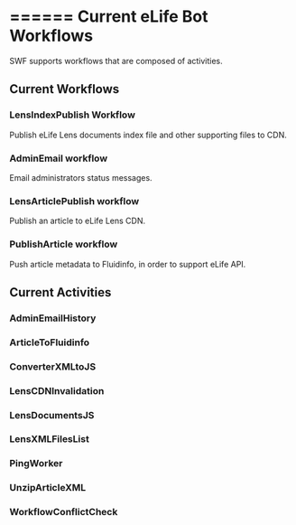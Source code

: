 ======
Current eLife Bot Workflows
======

SWF supports workflows that are composed of activities. 

## Current Workflows

### LensIndexPublish Workflow

Publish eLife Lens documents index file and other supporting files to CDN.


### AdminEmail workflow

Email administrators status messages.


### LensArticlePublish workflow

Publish an article to eLife Lens CDN.



### PublishArticle workflow

Push article metadata to Fluidinfo, in order to support eLife API.





## Current Activities

### AdminEmailHistory
### ArticleToFluidinfo
### ConverterXMLtoJS
### LensCDNInvalidation
### LensDocumentsJS
### LensXMLFilesList
### PingWorker
### UnzipArticleXML
### WorkflowConflictCheck

